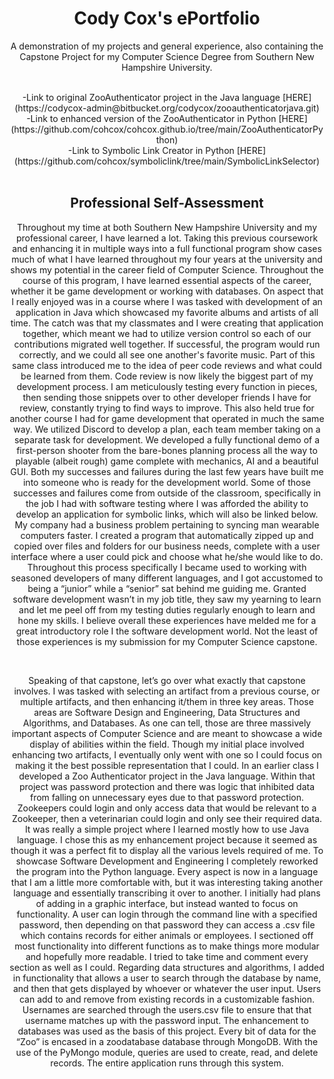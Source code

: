 <center><h1><strong>Cody Cox's ePortfolio</strong></h1>

<p>A demonstration of my projects and general experience, also containing the Capstone Project for my Computer Science Degree from Southern New Hampshire University.</p><br>
-Link to original ZooAuthenticator project in the Java language [HERE](https://codycox-admin@bitbucket.org/codycox/zooauthenticatorjava.git)<br>
-Link to enhanced version of the ZooAuthenticator in Python [HERE](https://github.com/cohcox/cohcox.github.io/tree/main/ZooAuthenticatorPython)<br>
-Link to Symbolic Link Creator in Python [HERE](https://github.com/cohcox/symboliclink/tree/main/SymbolicLinkSelector)<br><br>
  <h2>Professional Self-Assessment</h2>
<p>Throughout my time at both Southern New Hampshire University and my professional career, I have learned a lot. Taking this previous coursework and enhancing it in multiple ways into a full functional program show cases much of what I have learned throughout my four years at the university and shows my potential in the career field of Computer Science. Throughout the course of this program, I have learned essential aspects of the career, whether it be game development or working with databases. On aspect that I really enjoyed was in a course where I was tasked with development of an application in Java which showcased my favorite albums and artists of all time. The catch was that my classmates and I were creating that application together, which meant we had to utilize version control so each of our contributions migrated well together. If successful, the program would run correctly, and we could all see one another's favorite music. Part of this same class introduced me to the idea of peer code reviews and what could be learned from them. Code review is now likely the biggest part of my development process. I am meticulously testing every function in pieces, then sending those snippets over to other developer friends I have for review, constantly trying to find ways to improve. This also held true for another course I had for game development that operated in much the same way. We utilized Discord to develop a plan, each team member taking on a separate task for development. We developed a fully functional demo of a first-person shooter from the bare-bones planning process all the way to playable (albeit rough) game complete with mechanics, AI and a beautiful GUI. Both my successes and failures during the last few years have built me into someone who is ready for the development world. Some of those successes and failures come from outside of the classroom, specifically in the job I had with software testing where I was afforded the ability to develop an application for symbolic links, which will also be linked below. My company had a business problem pertaining to syncing man wearable computers faster. I created a program that automatically zipped up and copied over files and folders for our business needs, complete with a user interface where a user could pick and choose what he/she would like to do. Throughout this process specifically I became used to working with seasoned developers of many different languages, and I got accustomed to being a “junior” while a “senior” sat behind me guiding me. Granted software development wasn’t in my job title, they saw my yearning to learn and let me peel off from my testing duties regularly enough to learn and hone my skills. I believe overall these experiences have melded me for a great introductory role I the software development world. Not the least of those experiences is my submission for my Computer Science capstone.</p><br>
<p>Speaking of that capstone, let’s go over what exactly that capstone involves. I was tasked with selecting an artifact from a previous course, or multiple artifacts, and then enhancing it/them in three key areas. Those areas are Software Design and Engineering, Data Structures and Algorithms, and Databases. As one can tell, those are three massively important aspects of Computer Science and are meant to showcase a wide display of abilities within the field. Though my initial place involved enhancing two artifacts, I eventually only went with one so I could focus on making it the best possible representation that I could. In an earlier class I developed a Zoo Authenticator project in the Java language. Within that project was password protection and there was logic that inhibited data from falling on unnecessary eyes due to that password protection. Zookeepers could login and only access data that would be relevant to a Zookeeper, then a veterinarian could login and only see their required data. It was really a simple project where I learned mostly how to use Java language. I chose this as my enhancement project because it seemed as though it was a perfect fit to display all the various levels required of me. To showcase Software Development and Engineering I completely reworked the program into the Python language. Every aspect is now in a language that I am a little more comfortable with, but it was interesting taking another language and essentially transcribing it over to another. I initially had plans of adding in a graphic interface, but instead wanted to focus on functionality. A user can login through the command line with a specified password, then depending on that password they can access a .csv file which contains records for either animals or employees. I sectioned off most functionality into different functions as to make things more modular and hopefully more readable. I tried to take time and comment every section as well as I could. Regarding data structures and algorithms, I added in functionality that allows a user to search through the database by name, and then that gets displayed by whoever or whatever the user input. Users can add to and remove from existing records in a customizable fashion. Usernames are searched through the users.csv file to ensure that that username matches up with the password input. The enhancement to databases was used as the basis of this project. Every bit of data for the “Zoo” is encased in a zoodatabase database through MongoDB. With the use of the PyMongo module, queries are used to create, read, and delete records. The entire application runs through this system.</p>

